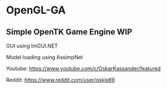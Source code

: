 # OpenGL-GA
Simple OpenTK Game Engine WIP
-----------------------------
GUI using ImGUI.NET

Model loading using AssimpNet

Youtube: https://www.youtube.com/c/OskarKassander/featured

Reddit: https://www.reddit.com/user/oskis69
